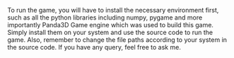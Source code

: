 To run the game, you will have to install the necessary environment first, such as all the python libraries including numpy, pygame and more importantly Panda3D Game engine which was used to build this game. Simply install them on your system and use the source code to run the game. Also, remember to change the file paths according to your system in the source code. If you have any query, feel free to ask me.  
